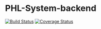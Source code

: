 # PHL-System-backend
[![Build Status](https://travis-ci.org/8-god-cross-sea/PHL-System-backend.svg?branch=master)](https://travis-ci.org/8-god-cross-sea/PHL-System-backend)
[![Coverage Status](https://coveralls.io/repos/github/8-god-cross-sea/PHL-System-backend/badge.svg?branch=master)](https://coveralls.io/github/8-god-cross-sea/PHL-System-backend?branch=master?maxAge=0)
